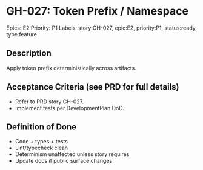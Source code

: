 # GH-027: Token Prefix / Namespace

Epics: E2
Priority: P1
Labels: story:GH-027, epic:E2, priority:P1, status:ready, type:feature

## Description
Apply token prefix deterministically across artifacts.

## Acceptance Criteria (see PRD for full details)
- Refer to PRD story GH-027.
- Implement tests per DevelopmentPlan DoD.

## Definition of Done
- Code + types + tests
- Lint/typecheck clean
- Determinism unaffected unless story requires
- Update docs if public surface changes
